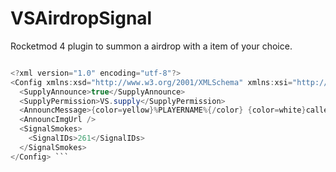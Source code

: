 # VSAirdropSignal
Rocketmod 4 plugin to summon a airdrop with a item of your choice.

```C#

<?xml version="1.0" encoding="utf-8"?>
<Config xmlns:xsd="http://www.w3.org/2001/XMLSchema" xmlns:xsi="http://www.w3.org/2001/XMLSchema-instance">
  <SupplyAnnounce>true</SupplyAnnounce>
  <SupplyPermission>VS.supply</SupplyPermission>
  <AnnouncMessage>{color=yellow}%PLAYERNAME%{/color} {color=white}called air drop.{/color}</AnnouncMessage>
  <AnnouncImgUrl />
  <SignalSmokes>
    <SignalIDs>261</SignalIDs>
  </SignalSmokes>
</Config> ```
